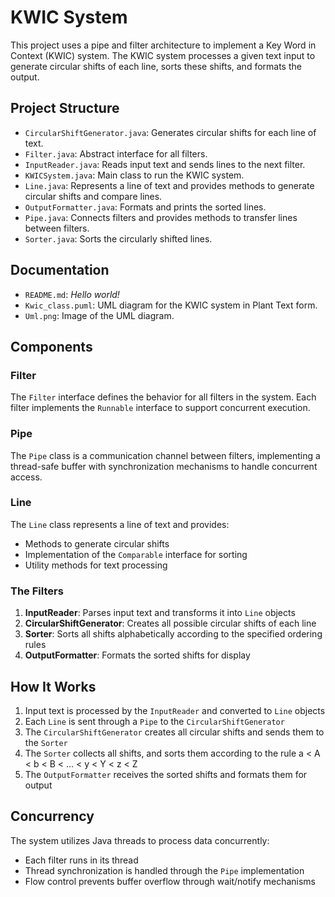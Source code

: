 # KWIC System

This project uses a pipe and filter architecture to implement a Key Word in Context (KWIC) system. The KWIC system processes a given text input to generate circular shifts of each line, sorts these shifts, and formats the output.

## Project Structure

- `CircularShiftGenerator.java`: Generates circular shifts for each line of text.
- `Filter.java`: Abstract interface for all filters.
- `InputReader.java`: Reads input text and sends lines to the next filter.
- `KWICSystem.java`: Main class to run the KWIC system.
- `Line.java`: Represents a line of text and provides methods to generate circular shifts and compare lines.
- `OutputFormatter.java`: Formats and prints the sorted lines.
- `Pipe.java`: Connects filters and provides methods to transfer lines between filters.
- `Sorter.java`: Sorts the circularly shifted lines.

## Documentation

- `README.md`: *Hello world!*
- `Kwic_class.puml`: UML diagram for the KWIC system in Plant Text form.
- `Uml.png`: Image of the UML diagram.

## Components

### Filter

The `Filter` interface defines the behavior for all filters in the system. Each filter implements the `Runnable` interface to support concurrent execution.

### Pipe

The `Pipe` class is a communication channel between filters, implementing a thread-safe buffer with synchronization mechanisms to handle concurrent access.

### Line

The `Line` class represents a line of text and provides:
- Methods to generate circular shifts
- Implementation of the `Comparable` interface for sorting
- Utility methods for text processing

### The Filters

1. **InputReader**: Parses input text and transforms it into `Line` objects
2. **CircularShiftGenerator**: Creates all possible circular shifts of each line
3. **Sorter**: Sorts all shifts alphabetically according to the specified ordering rules
4. **OutputFormatter**: Formats the sorted shifts for display

## How It Works

1. Input text is processed by the `InputReader` and converted to `Line` objects
2. Each `Line` is sent through a `Pipe` to the `CircularShiftGenerator`
3. The `CircularShiftGenerator` creates all circular shifts and sends them to the `Sorter`
4. The `Sorter` collects all shifts, and sorts them according to the rule a < A < b < B < ... < y < Y < z < Z
5. The `OutputFormatter` receives the sorted shifts and formats them for output

## Concurrency

The system utilizes Java threads to process data concurrently:
- Each filter runs in its thread
- Thread synchronization is handled through the `Pipe` implementation
- Flow control prevents buffer overflow through wait/notify mechanisms
